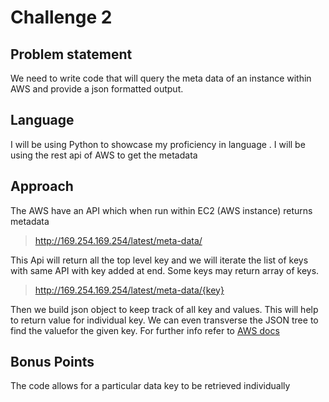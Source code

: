 # Challenge 2
## Problem statement


We need to write code that will query the meta data of an instance within AWS and provide a json formatted output.



## Language 

  
I will be using Python to showcase my proficiency in language . I will be using the rest api of AWS to get the metadata



## Approach

 


  The AWS have an API which when run within EC2 (AWS instance) returns metadata
  
>http://169.254.169.254/latest/meta-data/



This Api will return all the top level key and we will iterate the list of keys with same API with key added at end. Some keys may return array of keys.


>http://169.254.169.254/latest/meta-data/{key}



Then we build json object to keep track of all key and values. This will help to return value for individual key. We can even transverse the JSON tree to find the valuefor the given key.
 For further info refer to [AWS docs](https://docs.aws.amazon.com/AWSEC2/latest/UserGuide/instancedata-data-retrieval.html)








## Bonus Points

  


The code allows for a particular data key to be retrieved individually

  

  
